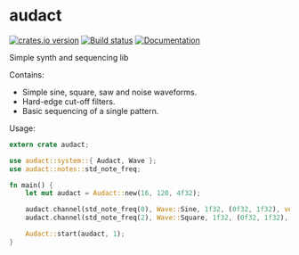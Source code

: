 # audact
[![crates.io version](https://img.shields.io/crates/v/audact.svg)](https://crates.io/crates/audact)
[![Build status](https://travis-ci.org/shockham/audact.svg?branch=master)](https://travis-ci.org/shockham/audact)
[![Documentation](https://docs.rs/audact/badge.svg)](https://docs.rs/audact)

Simple synth and sequencing lib

Contains:
- Simple sine, square, saw and noise waveforms.
- Hard-edge cut-off filters.
- Basic sequencing of a single pattern.

Usage:

```rust
extern crate audact;

use audact::system::{ Audact, Wave };
use audact::notes::std_note_freq;

fn main() {
    let mut audact = Audact::new(16, 120, 4f32);

    audact.channel(std_note_freq(0), Wave::Sine, 1f32, (0f32, 1f32), vec![0,4,8,12]).unwrap();
    audact.channel(std_note_freq(2), Wave::Square, 1f32, (0f32, 1f32), vec![2,6,10,14]).unwrap();

    Audact::start(audact, 1);
}
```
